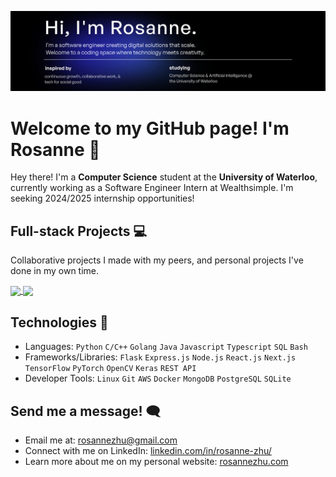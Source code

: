 [![website](display.svg "website")](https://rosannezhu.com)
# Welcome to my GitHub page! I'm Rosanne 👋
Hey there! I'm a **Computer Science** student at the **University of Waterloo**, currently working as a Software Engineer Intern at Wealthsimple. I'm seeking 2024/2025 internship opportunities!

## Full-stack Projects 💻

Collaborative projects I made with my peers, and personal projects I've done in my own time.</summary>
  <br/>
  <p>
    <a href="https://github.com/roskzhu/RTQlate">
      <img align="center" src="https://github-readme-stats.vercel.app/api/pin/?username=roskzhu&repo=RTQlate&theme=github_dark"/>
    </a>
    <a href="https://github.com/roskzhu/Remindful">
      <img align="center" src="https://github-readme-stats.vercel.app/api/pin/?username=roskzhu&repo=Remindful&theme=github_dark"/>
    </a>   
  </p>
</details>

## Technologies 🔧
* Languages: `Python` `C/C++` `Golang` `Java` `Javascript` `Typescript`  `SQL`  `Bash`  
* Frameworks/Libraries: `Flask` `Express.js` `Node.js` `React.js` `Next.js` `TensorFlow` `PyTorch` `OpenCV` `Keras` `REST API`
* Developer Tools: `Linux` `Git` `AWS` `Docker` `MongoDB` `PostgreSQL` `SQLite`

## Send me a message! 🗨️
* Email me at: rosannezhu@gmail.com
* Connect with me on LinkedIn: [linkedin.com/in/rosanne-zhu/](https://www.linkedin.com/in/rosanne-zhu/)
* Learn more about me on my personal website: [rosannezhu.com](https://rosannezhu.com/)
